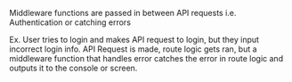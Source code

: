Middleware functions are passed in between API requests
i.e. Authentication or catching errors

Ex. User tries to login and makes API request to login, but they input incorrect login info.
API Request is made, route logic gets ran, but a middleware function that handles error catches the error in route logic and outputs it to the console or screen.
